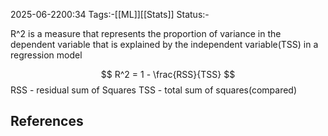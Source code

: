 2025-06-2200:34
Tags:-[[ML]][[Stats]]
Status:-

R^2 is a measure that represents the proportion of variance in the dependent variable that is explained by the independent variable(TSS) in a regression model

$$
R^2 = 1 - \frac{RSS}{TSS}
$$
RSS - residual sum of Squares
TSS - total sum of squares(compared)





## References